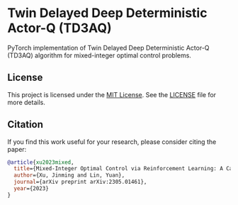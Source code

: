 # Twin Delayed Deep Deterministic Actor-Q (TD3AQ)

PyTorch implementation of Twin Delayed Deep Deterministic Actor-Q (TD3AQ) algorithm for mixed-integer optimal control problems.

## License

This project is licensed under the [MIT License](LICENSE). See
the [LICENSE](LICENSE) file for more details.

## Citation

If you find this work useful for your research, please consider citing the paper:

```BibTeX citation entry
@article{xu2023mixed,
  title={Mixed-Integer Optimal Control via Reinforcement Learning: A Case Study on Hybrid Vehicle Energy Management},
  author={Xu, Jinming and Lin, Yuan},
  journal={arXiv preprint arXiv:2305.01461},
  year={2023}
}
```
